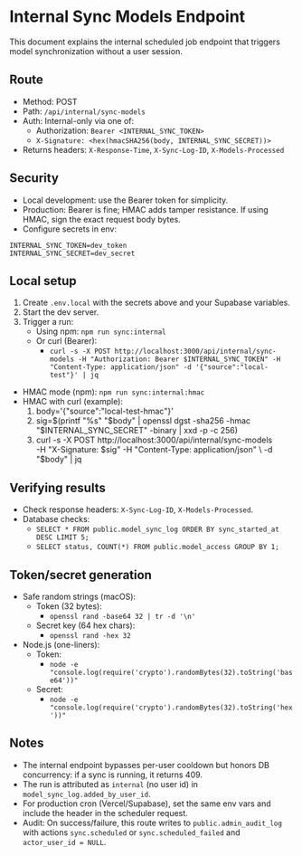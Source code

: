# Internal Sync Models Endpoint

This document explains the internal scheduled job endpoint that triggers model synchronization without a user session.

## Route

- Method: POST
- Path: `/api/internal/sync-models`
- Auth: Internal-only via one of:
  - Authorization: `Bearer <INTERNAL_SYNC_TOKEN>`
  - `X-Signature: <hex(hmacSHA256(body, INTERNAL_SYNC_SECRET))>`
- Returns headers: `X-Response-Time`, `X-Sync-Log-ID`, `X-Models-Processed`

## Security

- Local development: use the Bearer token for simplicity.
- Production: Bearer is fine; HMAC adds tamper resistance. If using HMAC, sign the exact request body bytes.
- Configure secrets in env:

```
INTERNAL_SYNC_TOKEN=dev_token
INTERNAL_SYNC_SECRET=dev_secret
```

## Local setup

1. Create `.env.local` with the secrets above and your Supabase variables.
2. Start the dev server.
3. Trigger a run:
   - Using npm: `npm run sync:internal`
   - Or curl (Bearer):
     - `curl -s -X POST http://localhost:3000/api/internal/sync-models -H "Authorization: Bearer $INTERNAL_SYNC_TOKEN" -H "Content-Type: application/json" -d '{"source":"local-test"}' | jq`

- HMAC mode (npm): `npm run sync:internal:hmac`
- HMAC with curl (example):
  1. body='{"source":"local-test-hmac"}'
  2. sig=$(printf "%s" "$body" | openssl dgst -sha256 -hmac "$INTERNAL_SYNC_SECRET" -binary | xxd -p -c 256)
  3. curl -s -X POST http://localhost:3000/api/internal/sync-models \
     -H "X-Signature: $sig" -H "Content-Type: application/json" \
      -d "$body" | jq

## Verifying results

- Check response headers: `X-Sync-Log-ID`, `X-Models-Processed`.
- Database checks:
  - `SELECT * FROM public.model_sync_log ORDER BY sync_started_at DESC LIMIT 5;`
  - `SELECT status, COUNT(*) FROM public.model_access GROUP BY 1;`

## Token/secret generation

- Safe random strings (macOS):
  - Token (32 bytes):
    - `openssl rand -base64 32 | tr -d '\n'`
  - Secret key (64 hex chars):
    - `openssl rand -hex 32`
- Node.js (one-liners):
  - Token:
    - `node -e "console.log(require('crypto').randomBytes(32).toString('base64'))"`
  - Secret:
    - `node -e "console.log(require('crypto').randomBytes(32).toString('hex'))"`

## Notes

- The internal endpoint bypasses per-user cooldown but honors DB concurrency: if a sync is running, it returns 409.
- The run is attributed as `internal` (no user id) in `model_sync_log.added_by_user_id`.
- For production cron (Vercel/Supabase), set the same env vars and include the header in the scheduler request.
- Audit: On success/failure, this route writes to `public.admin_audit_log` with actions `sync.scheduled` or `sync.scheduled_failed` and `actor_user_id = NULL`.
